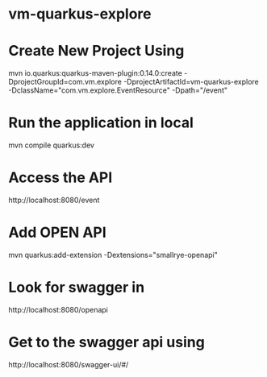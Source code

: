 # vm-quarkus-explore


# Create New Project Using 
mvn io.quarkus:quarkus-maven-plugin:0.14.0:create     -DprojectGroupId=com.vm.explore     -DprojectArtifactId=vm-quarkus-explore    -DclassName="com.vm.explore.EventResource"     -Dpath="/event"

# Run the application in local 

mvn compile quarkus:dev

# Access the API 

http://localhost:8080/event


# Add OPEN API 

mvn quarkus:add-extension -Dextensions="smallrye-openapi"

# Look for swagger in 

http://localhost:8080/openapi

# Get to the swagger api using 

http://localhost:8080/swagger-ui/#/




